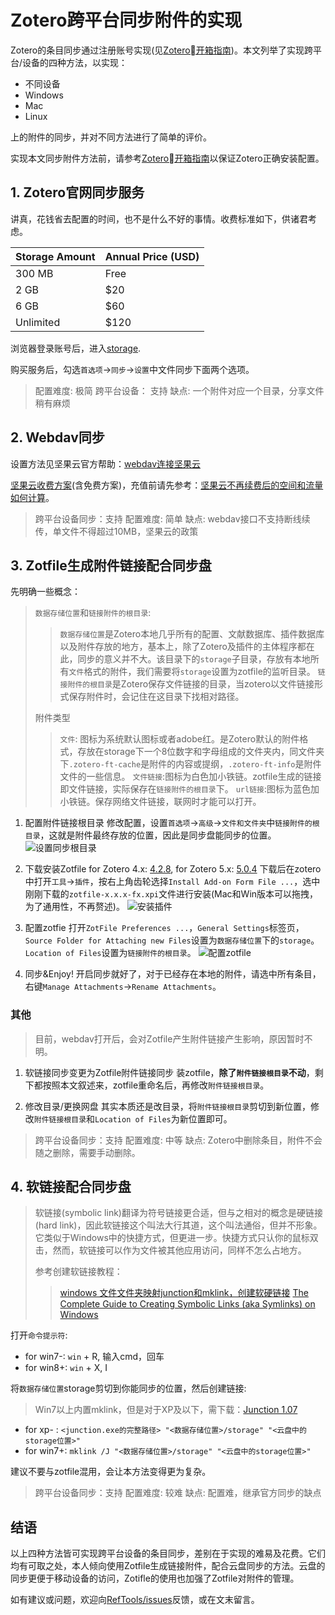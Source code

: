 # Zotero跨平台同步附件的实现

Zotero的条目同步通过注册账号实现(见[Zotero开箱指南](startup.md))。本文列举了实现跨平台/设备的四种方法，以实现：

- 不同设备
- Windows
- Mac
- Linux

上的附件的同步，并对不同方法进行了简单的评价。

实现本文同步附件方法前，请参考[Zotero开箱指南](startup.md)以保证Zotero正确安装配置。

## 1. Zotero官网同步服务

讲真，花钱省去配置的时间，也不是什么不好的事情。收费标准如下，供诸君考虑。

| Storage Amount | Annual Price (USD) |
|----------------|--------------------|
| 300 MB | Free |
| 2 GB | $20 | Select Plan |
| 6 GB | $60 | Select Plan |
| Unlimited | $120 |

浏览器登录账号后，进入[storage](https://www.zotero.org/settings/storage).

购买服务后，勾选`首选项`→`同步`→`设置`中文件同步下面两个选项。

> 配置难度: 极简
> 跨平台设备： 支持
> 缺点: 一个附件对应一个目录，分享文件稍有麻烦

## 2. Webdav同步

设置方法见坚果云官方帮助：[webdav连接坚果云](http://help.jianguoyun.com/?p=3168)

[坚果云收费方案](https://www.jianguoyun.com/s/pricing)(含免费方案)，充值前请先参考：[坚果云不再续费后的空间和流量如何计算](http://www.jianguoyun.com/s/help/?p=1582)。

> 跨平台设备同步：支持
> 配置难度: 简单
> 缺点: webdav接口不支持断线续传，单文件不得超过10MB，坚果云的政策

## 3. Zotfile生成附件链接配合同步盘

先明确一些概念：

> `数据存储位置`和`链接附件的根目录`:
>>`数据存储位置`是Zotero本地几乎所有的配置、文献数据库、插件数据库以及附件存放的地方，基本上，除了Zotero及插件的主体程序都在此，同步的意义并不大。该目录下的`storage`子目录，存放有本地所有`文件`格式的附件，我们需要将`storage`设置为zotfile的监听目录。
> `链接附件的根目录`是Zotero保存文件链接的目录，当zotero以文件链接形式保存附件时，会记住在这目录下找相对路径。
>
> 附件类型
>> `文件`: 图标为系统默认图标或者adobe红。是Zotero默认的附件格式，存放在storage下一个8位数字和字母组成的文件夹内，同文件夹下`.zotero-ft-cache`是附件的内容或提纲，`.zotero-ft-info`是附件文件的一些信息。
> `文件链接`:图标为白色加小铁链。zotfile生成的链接即文件链接，实际保存在`链接附件的根目录`下。
> `url链接`:图标为蓝色加小铁链。保存网络文件链接，联网时才能可以打开。

1. 配置附件链接根目录
  修改配置，设置`首选项`→`高级`→`文件和文件夹`中`链接附件的根目录`，这就是附件最终存放的位置，因此是同步盘能同步的位置。
  ![设置同步根目录](figs/sync_root_folder.png)

1. 下载安装Zotfile
  for Zotero 4.x: [4.2.8](https://addons.mozilla.org/firefox/downloads/latest/zotfile/type:attachment/addon-284723-latest.xpi), for Zotero 5.x: [5.0.4](https://github.com/jlegewie/zotfile/releases/download/v5.0.4/zotfile-5.0.4-fx.xpi)
  下载后在zotero中打开`工具`→`插件`，按右上角齿轮选择`Install Add-on Form File ...`，选中刚刚下载的`zotfile-x.x.x-fx.xpi`文件进行安装(Mac和Win版本可以拖拽，为了通用性，不再赘述)。
  ![安装插件](figs/install_plugin.png)

1. 配置zotfie
  打开`ZotFile Preferences ...`，`General Settings`标签页，`Source Folder for Attaching new Files`设置为`数据存储位置`下的`storage`。`Location of Files`设置为`链接附件的根目录`。
  ![配置zotfile](figs/zotfile_settings.png)

1. 同步\&Enjoy!
  开启同步就好了，对于已经存在本地的附件，请选中所有条目，右键`Manage Attachments`→`Rename Attachments`。

### 其他

> 目前，webdav打开后，会对Zotfile产生附件链接产生影响，原因暂时不明。

1. 软链接同步变更为Zotfile附件链接同步
  装zotfile，**除了`附件链接根目录`不动**，剩下都按照本文叙述来，zotfile重命名后，再修改`附件链接根目录`。

1. 修改目录/更换网盘
  其实本质还是改目录，将`附件链接根目录`剪切到新位置，修改`附件链接根目录`和`Location of Files`为新位置即可。

> 跨平台设备同步：支持
> 配置难度: 中等
> 缺点: Zotero中删除条目，附件不会随之删除，需要手动删除。

## 4. 软链接配合同步盘

> 软链接(symbolic link)翻译为符号链接更合适，但与之相对的概念是硬链接(hard link)，因此软链接这个叫法大行其道，这个叫法通俗，但并不形象。
> 它类似于Windows中的快捷方式，但更进一步。快捷方式只认你的鼠标双击，然而，软链接可以作为文件被其他应用访问，同样不怎么占地方。
>
> 参考创建软链接教程：
>> [windows 文件文件夹映射junction和mklink，创建软硬链接](http://www.codes51.com/article/detail_223538.html)
>> [The Complete Guide to Creating Symbolic Links (aka Symlinks) on Windows](https://www.howtogeek.com/howto/16226/complete-guide-to-symbolic-links-symlinks-on-windows-or-linux/)

打开`命令提示符`:

- for win7-: `win` + R, 输入cmd，回车
- for win8+: `win` + X, I

将`数据存储位置`storage剪切到你能同步的位置，然后创建链接:
> Win7以上内置mklink，但是对于XP及以下，需下载：[Junction 1.07](https://docs.microsoft.com/zh-cn/sysinternals/downloads/junction)

- for xp- : `<junction.exe的完整路径> "<数据存储位置>/storage" "<云盘中的storage位置>"`
- for win7+: `mklink /J "<数据存储位置>/storage" "<云盘中的storage位置>"`

建议不要与zotfile混用，会让本方法变得更为复杂。

> 跨平台设备同步：支持
> 配置难度: 较难
> 缺点: 配置难，继承官方同步的缺点

## 结语

以上四种方法皆可实现跨平台设备的条目同步，差别在于实现的难易及花费。它们均有可取之处，本人倾向使用Zotfile生成链接附件，配合云盘同步的方法。云盘的同步更便于移动设备的访问，Zotifle的使用也加强了Zotfile对附件的管理。

如有建议或问题，欢迎向[RefTools/issues](https://github.com/specter119/RefTools/issues)反馈，或在文末留言。